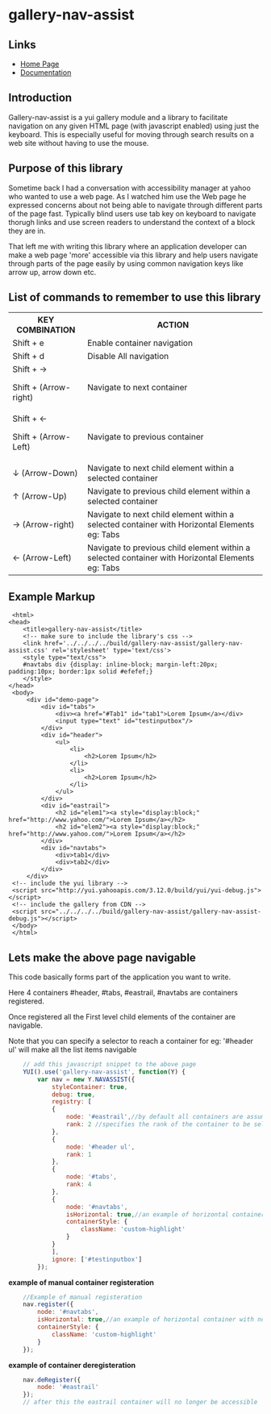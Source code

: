 gallery-nav-assist
==================

Links
-----

  * [Home Page](http://yuilibrary.com/)
  * [Documentation](http://yuilibrary.com/yui/docs/)


## Introduction

<p>
Gallery-nav-assist is a yui gallery module and a library to facilitate navigation on any given HTML page (with javascript enabled)
using just the keyboard. This is especially useful for moving through search
results on a web site without having to use the mouse.
</p>


## Purpose of this library

<p> Sometime back I had a conversation with accessibility manager at yahoo who wanted to use a web page. As I watched him use the Web page he  expressed concerns about not being able to navigate through different parts of the page fast. Typically blind users use tab key on keyboard to navigate thorugh links and use screen readers to understand the context of a block they are in.
</p>
<p>
    That left me with writing this library where an application developer can make a web page 'more' accessible via this library and help users navigate through parts of the page easily by using common navigation keys like arrow up, arrow down etc.
</p>

## List of commands to remember to use this library

<table>
  <tr>
    <th>KEY COMBINATION</th><th>ACTION</th>
  </tr>
  <tr>
    <td>Shift + e</td><td>Enable container navigation</td>
  </tr>
  <tr>
    <td>Shift + d</td><td>Disable All navigation</td>
  </tr>
  <tr>
    <td>Shift + → <p>Shift + (Arrow-right)</p></td><td>Navigate to next container</td>
  </tr>
  <tr>
    <td>Shift + ← <p>Shift + (Arrow-Left)</p></td><td>Navigate to previous container</td>
  </tr>
  <tr>
    <td> ↓ (Arrow-Down)</td><td>Navigate to next child element within a selected container</td>
  </tr>
  <tr>
    <td> ↑ (Arrow-Up)</td><td>Navigate to previous child element within a selected container</td>
  </tr>
  <tr>
    <td>→ (Arrow-right)</td><td>Navigate to next child element within a selected container with Horizontal Elements eg: Tabs</td>
  </tr>
  <tr>
    <td>← (Arrow-Left)</td><td>Navigate to previous child element within a selected container with Horizontal Elements eg: Tabs</td>
  </tr>
</table>


Example Markup
--------------

     <html>
    <head>
        <title>gallery-nav-assist</title>
        <!-- make sure to include the library's css -->
        <link href='../../../../build/gallery-nav-assist/gallery-nav-assist.css' rel='stylesheet' type='text/css'>
        <style type="text/css">
        #navtabs div {display: inline-block; margin-left:20px; padding:10px; border:1px solid #efefef;}
        </style>
    </head>
     <body>
         <div id="demo-page">
             <div id="tabs">
                 <div><a href="#Tab1" id="tab1">Lorem Ipsum</a></div>
                 <input type="text" id="testinputbox"/>
             </div>
             <div id="header">
                 <ul>
                     <li>
                         <h2>Lorem Ipsum</h2>
                     </li>
                     <li>
                         <h2>Lorem Ipsum</h2>
                     </li>
                 </ul>
             </div>
             <div id="eastrail">
                 <h2 id="elem1"><a style="display:block;" href="http://www.yahoo.com/">Lorem Ipsum</a></h2>
                 <h2 id="elem2"><a style="display:block;" href="http://www.yahoo.com/">Lorem Ipsum</a></h2>
             </div>
             <div id="navtabs">
                 <div>tab1</div>
                 <div>tab2</div>
             </div>
         </div>
     <!-- include the yui library -->
     <script src="http://yui.yahooapis.com/3.12.0/build/yui/yui-debug.js"></script>
     <!-- include the gallery from CDN -->
     <script src="../../../../build/gallery-nav-assist/gallery-nav-assist-debug.js"></script>
     </body>
     </html>

Lets make the above page navigable
----------------------------------

<p>
    This code basically forms part of the application you want to write.
</p>
<p>
    Here 4 containers #header, #tabs, #eastrail, #navtabs are containers registered.
</p>

<p>
    Once registered all the First level child elements of the container are navigable.
</p>
<p>Note that you can specify a selector to reach a container for eg: '#header ul' will make all the list items navigable</p>

```javascript
    // add this javascript snippet to the above page
    YUI().use('gallery-nav-assist', function(Y) {
        var nav = new Y.NAVASSIST({
            styleContainer: true,
            debug: true,
            registry: [
            {
                node: '#eastrail',//by default all containers are assumed to have vertically navigable nodes
                rank: 2 //specifies the rank of the container to be selected on using (shift + Right/left Arrow)
            },
            {
                node: '#header ul',
                rank: 1
            },
            {
                node: '#tabs',
                rank: 4
            },
            {
                node: '#navtabs',
                isHorizontal: true,//an example of horizontal container with nodes horizontally aligned
                containerStyle: {
                    className: 'custom-highlight'
                }
            }
            ],
            ignore: ['#testinputbox']
        });
```

**example of manual container registeration**

```javascript
    //Example of manual registeration
    nav.register({
        node: '#navtabs',
        isHorizontal: true,//an example of horizontal container with nodes horizontally aligned
        containerStyle: {
            className: 'custom-highlight'
        }
    });
```


**example of container deregisteration**

```javascript
    nav.deRegister({
        node: '#eastrail'
    });
    // after this the eastrail container will no longer be accessible
```
